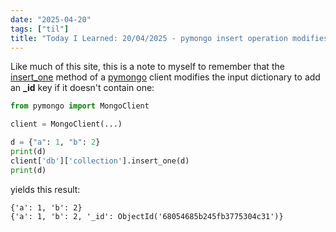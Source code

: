 ```yaml
---
date: "2025-04-20"
tags: ["til"]
title: "Today I Learned: 20/04/2025 - pymongo insert operation modifies the input"
---
```


Like much of this site, this is a note to myself to remember that the [insert_one](https://pymongo.readthedocs.io/en/stable/api/pymongo/collection.html#pymongo.collection.Collection.insert_one) method of a [pymongo](https://pymongo.readthedocs.io) client modifies the input dictionary to add an **_id** key if it doesn't contain one:

```python
from pymongo import MongoClient

client = MongoClient(...)

d = {"a": 1, "b": 2}
print(d)
client['db']['collection'].insert_one(d)
print(d)
```

yields this result:

```
{'a': 1, 'b': 2}
{'a': 1, 'b': 2, '_id': ObjectId('68054685b245fb3775304c31')}
```
